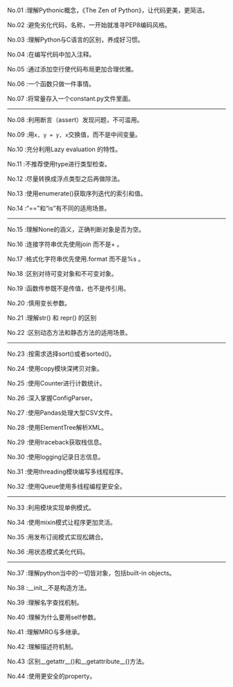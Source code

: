 No.01 :理解Pythonic概念，《The Zen of Python》，让代码更美，更简洁。

No.02 :避免劣化代码，名称，一开始就准寻PEP8编码风格。

No.03 :理解Python与C语言的区别，养成好习惯。

No.04 :在编写代码中加入注释。

No.05 :通过添加空行使代码布局更加合理优雅。

No.06 :一个函数只做一件事情。

No.07 :将常量存入一个constant.py文件里面。

***********

No.08 :利用断言（assert）发现问题，不可滥用。

No.09 :用```x, y = y, x```交换值，而不是中间变量。

No.10 :充分利用Lazy evaluation 的特性。

[Lazy evaluation]: https://en.wikipedia.org/wiki/Lazy_evaluation	"维基百科"

No.11 :不推荐使用type进行类型检查。

No.12 :尽量转换成浮点类型之后再做除法。

No.13 :使用enumerate()获取序列迭代的索引和值。

No.14 :“==”和“is”有不同的适用场景。

***************

No.15 :理解None的涵义，正确判断对象是否为空。

No.16 :连接字符串优先使用join 而不是+ 。

No.17 :格式化字符串优先使用.format 而不是%s 。

No.18 :区别对待可变对象和不可变对象。

No.19 :函数传参既不是传值，也不是传引用。

No.20 :慎用变长参数。

No.21 :理解str() 和 repr() 的区别

No.22 :区别动态方法和静态方法的适用场景。

*********

No.23 :按需求选择sort()或者sorted()。

No.24 :使用copy模块深拷贝对象。

No.25 :使用Counter进行计数统计。

No.26 :深入掌握ConfigParser。

No.27 :使用Pandas处理大型CSV文件。

No.28 :使用ElementTree解析XML。

No.29 :使用traceback获取栈信息。

No.30 :使用logging记录日志信息。

No.31 :使用threading模块编写多线程程序。

No.32 :使用Queue使用多线程编程更安全。

***********

No.33 :利用模块实现单例模式。

No.34 :使用mixin模式让程序更加灵活。

No.35 :用发布订阅模式实现松耦合。

No.36 :用状态模式美化代码。

***********

No.37 :理解python当中的一切皆对象，包括built-in objects。

No.38 :\_\_init\_\_不是构造方法。

No.39 :理解名字查找机制。

No.40 :理解为什么要用self参数。

No.41 :理解MRO与多继承。

No.42 :理解描述符机制。

No.43 :区别\_\_getattr\_\_()和\_\_getattribute\_\_()方法。

No.44 :使用更安全的property。